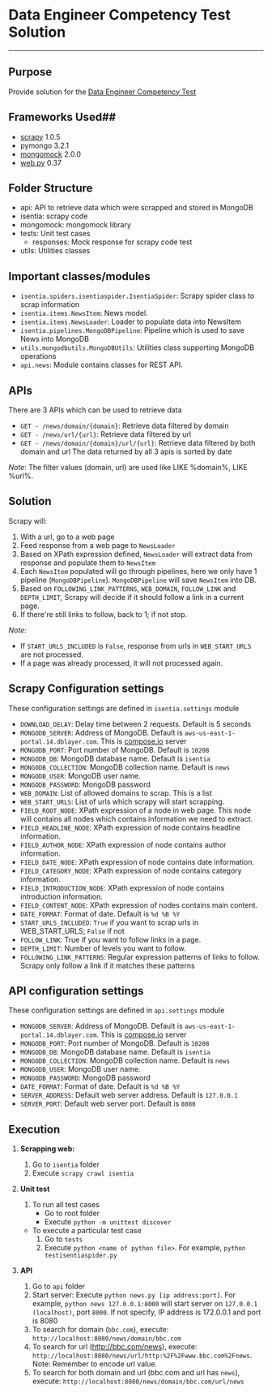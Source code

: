 # Data Engineer Competency Test Solution

----------

## Purpose #
Provide solution for the [Data Engineer Competency Test](https://github.com/abhishek-isentia/Competency-Test/blob/master/Data-Engineer-Test.md)

## Frameworks Used##
- [scrapy](www.scrapy.org) 1.0.5
- pymongo 3.2.1
- [mongomock](https://pypi.python.org/pypi/mongomock/2.0.0) 2.0.0
- [web.py](http://webpy.org/) 0.37


## Folder Structure ##
- api: API to retrieve data which were scrapped and stored in MongoDB 
- isentia: scrapy code
- mongomock: mongomock library
- tests: Unit test cases
	- responses: Mock response for scrapy code test
- utils: Utilities classes

## Important classes/modules ##
- `isentia.spiders.isentiaspider.IsentiaSpider`: Scrapy spider class to scrap information
- `isentia.items.NewsItem`: News model.
- `isentia.items.NewsLoader`: Loader to populate data into NewsItem
- `isentia.pipelines.MongoDBPipeline`: Pipeline which is used to save News into MongoDB
- `utils.mongodbutils.MongoDBUtils`: Utilities class supporting MongoDB operations
- `api.news`: Module contains classes for REST API.

## APIs ##
There are 3 APIs which can be used to retrieve data

- `GET - /news/domain/{domain}`: Retrieve data filtered by domain
- `GET - /news/url/{url}`: Retrieve data filtered by url
- `GET - /news/domain/{domain}/url/{url}`: Retrieve data filtered by both domain and url
The data returned by all 3 apis is sorted by date

*Note*: The filter values (domain, url) are used like LIKE %domain%, LIKE %url%.  

## Solution ##
Scrapy will:

1. With a url, go to a web page
2. Feed response from a web page to `NewsLoader`
3. Based on XPath expression defined, `NewsLoader` will extract data from response and populate them to `NewsItem`
4. Each `NewsItem` populated will go through pipelines, here we only have 1 pipeline (`MongoDBPipeline`). `MongoDBPipeline` will save `NewsItem` into DB.
5. Based on `FOLLOWING_LINK_PATTERNS`, `WEB_DOMAIN`, `FOLLOW_LINK` and `DEPTH_LIMIT`, Scrapy will decide if it should follow a link in a current page.
6. If there're still links to follow, back to 1; if not stop.

*Note*: 

- If `START_URLS_INCLUDED` is `False`, response from urls in `WEB_START_URLS` are not processed.
- If a page was already processed, it will not processed again.

## Scrapy Configuration settings ##
These configuration settings are defined in `isentia.settings` module

- `DOWNLOAD_DELAY`: Delay time between 2 requests. Default is 5 seconds
- `MONGODB_SERVER`: Address of MongoDB. Default is `aws-us-east-1-portal.14.dblayer.com`. This is [compose.io](http://compose.io) server
- `MONGODB_PORT`: Port number of MongoDB. Default is `10208`
- `MONGODB_DB`: MongoDB database name. Default is `isentia`
- `MONGODB_COLLECTION`: MongoDB collection name. Default is `news`
- `MONGODB_USER`: MongoDB user name.
- `MONGODB_PASSWORD`: MongoDB password
- `WEB_DOMAIN`: List of allowed domains to scrap. This is a list
- `WEB_START_URLS`: List of urls which scrapy will start scrapping.
- `FIELD_ROOT_NODE`: XPath expression of a node in web page. This node will contains all nodes which contains information we need to extract.
- `FIELD_HEADLINE_NODE`: XPath expression of node contains headline information.
- `FIELD_AUTHOR_NODE`: XPath expression of node contains author information.
- `FIELD_DATE_NODE`: XPath expression of node contains date information.
- `FIELD_CATEGORY_NODE`: XPath expression of node contains category information.
- `FIELD_INTRODUCTION_NODE`: XPath expression of node contains introduction information.
- `FIELD_CONTENT_NODE`: XPath expression of nodes contains main content.
- `DATE_FORMAT`: Format of date. Default is `%d %B %Y`
- `START_URLS_INCLUDED`: `True` if you want to scrap urls in WEB\_START\_URLS; `False` if not
- `FOLLOW_LINK`: True if you want to follow links in a page.
- `DEPTH_LIMIT`: Number of levels you want to follow.
- `FOLLOWING_LINK_PATTERNS`: Regular expression patterns of links to follow. Scrapy only follow a link if it matches these patterns

## API configuration settings ##
These configuration settings are defined in `api.settings` module

- `MONGODB_SERVER`: Address of MongoDB. Default is `aws-us-east-1-portal.14.dblayer.com`. This is [compose.io](http://compose.io) server
- `MONGODB_PORT`: Port number of MongoDB. Default is `10208`
- `MONGODB_DB`: MongoDB database name. Default is `isentia`
- `MONGODB_COLLECTION`: MongoDB collection name. Default is `news`
- `MONGODB_USER`: MongoDB user name.
- `MONGODB_PASSWORD`: MongoDB password
- `DATE_FORMAT`: Format of date. Default is `%d %B %Y`
- `SERVER_ADDRESS`: Default web server address. Default is `127.0.0.1`
- `SERVER_PORT`: Default web server port. Default is `8080`
 
## Execution ##
1. **Scrapping web:**
	1. Go to `isentia` folder
	2. Execute `scrapy crawl isentia`
2. **Unit test**
	
	1. To run all test cases
		- Go to root folder
		- Execute `python -m unittest discover`


	- To execute a particular test case 
		1. Go to `tests`
		2. Execute `python <name of python file>`. For example, `python testisentiaspider.py` 
3. **API**
	1. Go to `api` folder
	2. Start server: Execute `python news.py [ip address:port]`. For example, `python news 127.0.0.1:8000` will start server on `127.0.0.1 (localhost)`, port `8000`. If not specify, IP address is 172.0.0.1 and port is 8080
	3. To search for domain (`bbc.com`), execute: `http://localhost:8080/news/domain/bbc.com`
	4. To search for url (http://bbc.com/news), execute: `http://localhost:8080/news/url/http:%2F%2Fwww.bbc.com%2Fnews`. Note: Remember to encode url value.
	5. To search for both domain and url (bbc.com and url has `news`), execute: `http://localhost:8080/news/domain/bbc.com/url/news`